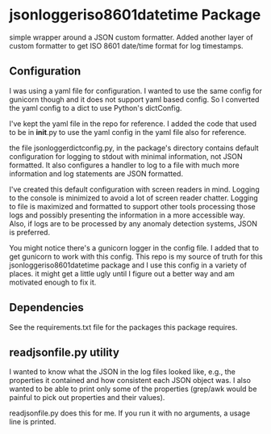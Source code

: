 # jsonloggeriso8601datetime Package 
simple wrapper around a JSON custom formatter.  Added another layer of custom formatter to get ISO 8601 date/time format for log timestamps.

## Configuration 
I was using a yaml file for configuration.  I wanted to use the same config for gunicorn though and it does not support yaml based config.  So I converted the yaml  config to a dict to use Python's dictConfig.

I've kept the yaml file in the repo for reference.  I added the code that used to be in __init__.py to use the yaml config in the yaml file also for reference. 

the file jsonloggerdictconfig.py, in the package's directory contains default configuration for logging to stdout with minimal information, not JSON formatted.  It also configures a handler to log to a file with much more information and log statements are JSON formatted.

I've created this default configuration with screen readers in mind.  Logging to the console is minimized to avoid a lot of screen reader chatter.  Logging to file is maximized and formatted to support other tools processing those logs and possibly presenting the information in a more accessible way.  Also, if logs are to be processed by any anomaly detection systems, JSON is preferred.

You might notice there's a gunicorn logger in the config file.  I added that to get gunicorn to work with this config.  This repo is my source of truth for this jsonloggeriso8601datetime package and I use this config in a variety of places.  it might get a little ugly until I  figure out a better way and am motivated enough to fix it.

## Dependencies 

See the requirements.txt file for the packages this package requires.

## readjsonfile.py utility 
I wanted to know what the JSON in the log files looked like, e.g., the properties it contained and how consistent each JSON object was.  I also wanted to be able to print only some of the properties (grep/awk would be painful to pick out properties and their values).

readjsonfile.py does this for me.  If you run it with no arguments, a usage line is printed. 
 


